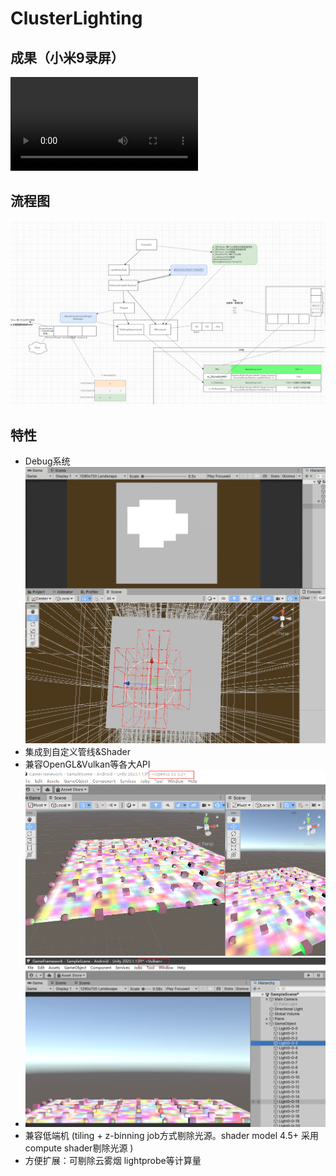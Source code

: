 # ClusterLighting
## 成果（小米9录屏）
<video src="1-1.mp4" controls title="Title"></video>
## 流程图
![Alt text](image-3.png)
## 特性
- Debug系统
  ![Alt text](1.gif)
- 集成到自定义管线&Shader
- 兼容OpenGL&Vulkan等各大API
  ![Alt text](image-1.png)
- ![Alt text](image-2.png)
- 兼容低端机 (tiling + z-binning job方式剔除光源。shader model 4.5+ 采用compute shader剔除光源 )
- 方便扩展：可剔除云雾烟 lightprobe等计算量
